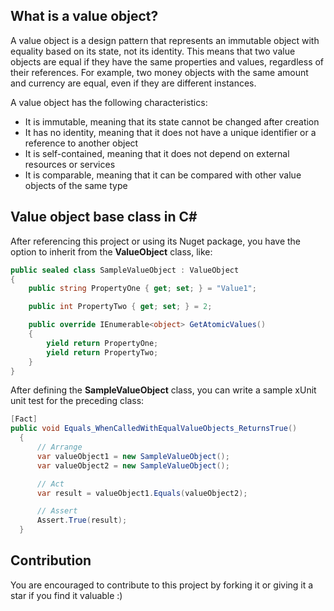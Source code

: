 ## What is a value object?

A value object is a design pattern that represents an immutable object with equality based on its state, not its identity. This means that two value objects are equal if they have the same properties and values, regardless of their references. For example, two money objects with the same amount and currency are equal, even if they are different instances.

A value object has the following characteristics:

- It is immutable, meaning that its state cannot be changed after creation
- It has no identity, meaning that it does not have a unique identifier or a reference to another object
- It is self-contained, meaning that it does not depend on external resources or services
- It is comparable, meaning that it can be compared with other value objects of the same type

## Value object base class in C#

After referencing this project or using its Nuget package, you have the option to inherit from the **ValueObject** class, like:

```csharp
public sealed class SampleValueObject : ValueObject
{
    public string PropertyOne { get; set; } = "Value1";

    public int PropertyTwo { get; set; } = 2;

    public override IEnumerable<object> GetAtomicValues()
    {
        yield return PropertyOne;
        yield return PropertyTwo;
    }
}
```

After defining the **SampleValueObject** class, you can write a sample xUnit unit test for the preceding class:

```csharp
[Fact]
public void Equals_WhenCalledWithEqualValueObjects_ReturnsTrue()
  {
      // Arrange
      var valueObject1 = new SampleValueObject();
      var valueObject2 = new SampleValueObject();

      // Act
      var result = valueObject1.Equals(valueObject2);

      // Assert
      Assert.True(result);
  }
```

## Contribution

You are encouraged to contribute to this project by forking it or giving it a star if you find it valuable :)
